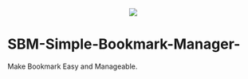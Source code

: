 <div align="center">
  <img src="https://i.postimg.cc/MTrYYV9T/sbm-banner.png">
</div>

# SBM-Simple-Bookmark-Manager-
Make Bookmark Easy and Manageable.
